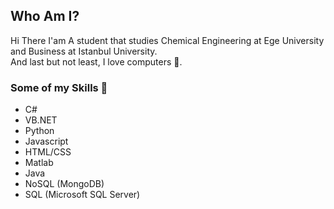## Who Am I?
  Hi There I'am A student that studies Chemical Engineering at Ege University and Business at Istanbul University. <br/> And last but not least, I love computers 💞.
### Some of my Skills 🌟
  - C#
  - VB.NET
  - Python
  - Javascript
  - HTML/CSS
  - Matlab
  - Java
  - NoSQL (MongoDB)
  - SQL (Microsoft SQL Server)


<!--
**OzelTam/OzelTam** is a ✨ _special_ ✨ repository because its `README.md` (this file) appears on your GitHub profile.

Here are some ideas to get you started:

- 🔭 I’m currently working on ...
- 🌱 I’m currently learning ...
- 👯 I’m looking to collaborate on ...
- 🤔 I’m looking for help with ...
- 💬 Ask me about ...
- 📫 How to reach me: ...
- 😄 Pronouns: ...
- ⚡ Fun fact: ...
-->
